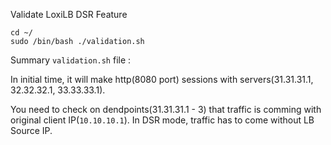 

Validate LoxiLB DSR Feature

```
cd ~/
sudo /bin/bash ./validation.sh
```

Summary `validation.sh` file :

In initial time, it will make http(8080 port) sessions with servers(31.31.31.1, 32.32.32.1, 33.33.33.1).

You need to check on dendpoints(31.31.31.1 - 3) that traffic is comming with original client IP(`10.10.10.1`). In DSR mode, traffic has to come without LB Source IP.

